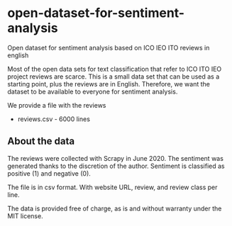 # open-dataset-for-sentiment-analysis
Open dataset for sentiment analysis based on ICO IEO ITO reviews in english

Most of the open data sets for text classification that refer to ICO ITO IEO project reviews are scarce. This is a small data set that can be used as a starting point, plus the reviews are in English. Therefore, we want the dataset to be available to everyone for sentiment analysis.

We provide a file with the reviews
* reviews.csv - 6000 lines

## About the data

The reviews were collected with Scrapy in June 2020. The sentiment was generated thanks to the discretion of the author. Sentiment is classified as positive (1) and negative (0).

The file is in csv format. With website URL, review, and review class per line.

The data is provided free of charge, as is and without warranty under the MIT license.
